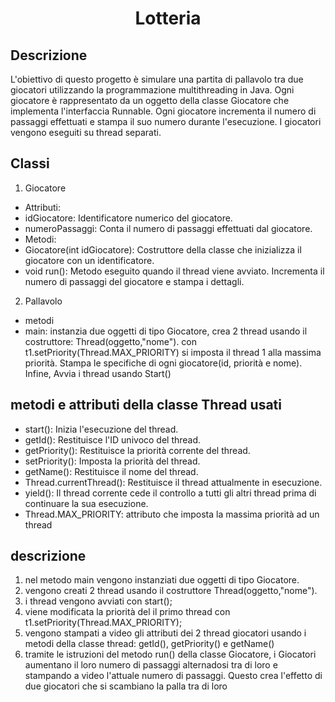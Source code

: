 <h1 align="center">Lotteria</h1>

## Descrizione
L'obiettivo di questo progetto è simulare una partita di pallavolo tra due giocatori utilizzando la programmazione multithreading in Java. Ogni giocatore è rappresentato da un oggetto della classe Giocatore che implementa l'interfaccia Runnable. Ogni giocatore incrementa il numero di passaggi effettuati e stampa il suo numero durante l'esecuzione. I giocatori vengono eseguiti su thread separati.

## Classi

1) Giocatore
- Attributi:
 - idGiocatore: Identificatore numerico del giocatore.
 - numeroPassaggi: Conta il numero di passaggi effettuati dal giocatore.
- Metodi:
 - Giocatore(int idGiocatore): Costruttore della classe che inizializza il giocatore con un identificatore.
 - void run(): Metodo eseguito quando il thread viene avviato. Incrementa il numero di passaggi del giocatore e stampa i dettagli.

2) Pallavolo

- metodi
 - main: instanzia due oggetti di tipo Giocatore, crea 2 thread usando il costruttore: Thread(oggetto,"nome"). con t1.setPriority(Thread.MAX_PRIORITY) si imposta il thread 1 alla massima priorità. Stampa le specifiche di ogni giocatore(id, priorità e nome). Infine, Avvia i thread usando Start() 

## metodi e attributi della classe Thread usati 

- start(): Inizia l'esecuzione del thread.
- getId(): Restituisce l'ID univoco del thread.
- getPriority(): Restituisce la priorità corrente del thread.
- setPriority(): Imposta la priorità del thread.
- getName(): Restituisce il nome del thread.
- Thread.currentThread(): Restituisce il thread attualmente in esecuzione.
- yield(): Il thread corrente cede il controllo a tutti gli altri thread prima di continuare la sua esecuzione. 
- Thread.MAX_PRIORITY: attributo che imposta la massima priorità ad un thread

## descrizione 

1) nel metodo main vengono instanziati due oggetti di tipo Giocatore.
2) vengono creati 2 thread usando il costruttore Thread(oggetto,"nome").
3) i thread vengono avviati con start();
4) viene modificata la priorità del il primo thread con t1.setPriority(Thread.MAX_PRIORITY);
5) vengono stampati a video gli attributi dei 2 thread giocatori usando i metodi della classe thread: getId(), getPriority() e getName() 
6) tramite le istruzioni del metodo run() della classe Giocatore, i Giocatori aumentano il loro numero di passaggi alternadosi tra di loro e stampando a video l'attuale numero di passaggi. Questo crea l'effetto di due giocatori che si scambiano la palla tra di loro


